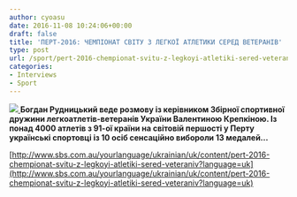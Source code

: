 ```yaml
---
author: cyoasu
date: 2016-11-08 10:24:06+00:00
draft: false
title: 'ПЕРТ-2016: ЧЕМПІОНАТ СВІТУ З ЛЕГКОЇ АТЛЕТИКИ СЕРЕД ВЕТЕРАНІВ'
type: post
url: /sport/pert-2016-chempionat-svitu-z-legkoyi-atletiki-sered-veteraniv/
categories:
- Interviews
- Sport
---
```


[![](http://www.sbs.com.au/yourlanguage/sites/sbs.com.au.yourlanguage/files/styles/body_image/public/podcast_images/dmytro_legeyda_-_01.jpg?itok=wdSh9py6)
](http://www.sbs.com.au/yourlanguage/ukrainian/uk/content/pert-2016-chempionat-svitu-z-legkoyi-atletiki-sered-veteraniv?language=uk)**Богдан Рудницький веде розмову із керівником Збірної спортивної дружини легкоатлетів-ветеранів України Валентиною Крепкіною. Із понад 4000 атлетів з 91-ої країни на світовій першості у Перту українські спортовці із 10 осіб сенсаційно вибороли 13 медалей...**

[http://www.sbs.com.au/yourlanguage/ukrainian/uk/content/pert-2016-chempionat-svitu-z-legkoyi-atletiki-sered-veteraniv?language=uk](http://www.sbs.com.au/yourlanguage/ukrainian/uk/content/pert-2016-chempionat-svitu-z-legkoyi-atletiki-sered-veteraniv?language=uk)
